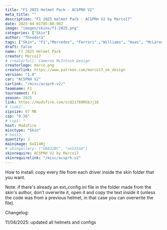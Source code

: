 ```yaml
---
title: "F1 2025 Helmet Pack - ACSPRH V2"
meta_title: ""
description: "F1 2025 Helmet Pack - ACSPRH V2 by Marco17"
date: 2025-04-01T05:00:00Z
image: "images/skins/f1-2025.png"
categories: ["Skin"]
author: "Theodora"
tags: ["Skin", "F1","Mercedes", "Ferrari" ,"Williams", "Haas", "McLaren", "Alpine", "Racing Bulls", "Aston Martin", "KICK Sauber", "2025", "Marco17"]
draft: false
name: F1 2025 Helmet Pack
creator: Marco17
# creatorfull: Cameron McIntosh Design
creatorlogo: marco.png
creatorlink: https://www.patreon.com/marco17_ok_design
version: "1.0"
car: "ACSPRH V2"
carlink: "/misc/acsprh-v2/"
teamname: F1
tournament: F1
season: 2025 
link: https://modsfire.com/zcQ2z789MSbJj18
# link2:
zipsize: 67 MB
csp: "0.26"
# csp1: "
host: ModsFire
misctype: "Skin"
# host2:
quantity: 3
mainimage: 6oI14Nj
# skingallery: ["GBA32BC", "nn555Sm"]
skinrequire: ACSPRH V2 by Marco17
skinrequirelink: "/misc/acsprh-v2"
---
```

How to install: copy every file from each driver inside the skin folder that you want.

Note: if there's already an ext_config.ini file in the folder made from the skin's author, don't overwrite it, open it and copy the text inside it (unless the code was from a previous helmet, in that case you can overwrite the file).

Changelog:

11/04/2025: updated all helmets and configs